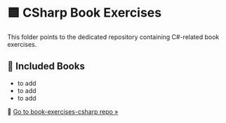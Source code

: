 # 🟦 CSharp Book Exercises

This folder points to the dedicated repository containing C#-related book exercises.

## 📘 Included Books

- to add
- to add
- to add

📁 [Go to book-exercises-csharp repo »](https://github.com/mokgul/book-exercises-csharp)

